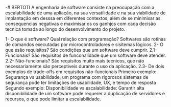 -# BERTOTI 
A engenharia de software consiste na preocupação com a escalabilidade de uma apliação, na sua versatilidade e na sua viabilidade de implantação em desssa em diferentes contextos, além de se minimixar as consequencias negativas e maximisar os os ganhjos com cada decisão tecnica tomada ao longo do desenvolvimento do projeto. 

1- O que é software? Qual relação com programação?
    Softwares são rotinas de comandos executadas por microcontroladores e sisitemas lógicos.
2- O que esão requisitos?
    São condições que um software deve cumprir.
2.1- Funcionais?
    São requisitos de funconalidade que um software deve atender.
2.2- Não-funcionais?
    São requisitos muito mais tecnicos, que não necessariamente são perceptiveis durante o uso da aplicação.
2.3- De dois exemplos de trade-offs em requisitos não-funcionais
    Primeiro exemplo: Segurança vs usabilidade, um programa com rigorosos sistemas de segurança pode ter limitações de usabilidade, UX, e tempo de resposta
    Segundo exemplo: Disponibilidade vs escalabilidade: Garantir alta disponibilidade de um software pode requerer a duplicação de servidores e recursos, o que pode limitar a escalabilidade.